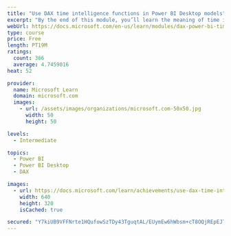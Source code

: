 ```yaml
---
title: "Use DAX time intelligence functions in Power BI Desktop models"
excerpt: "By the end of this module, you’ll learn the meaning of time intelligence and how to add time intelligence DAX calculations to your model. These calculations will include year-to-date (YTD), year-over-year (YoY) growth, and others."
webUrl: https://docs.microsoft.com/en-us/learn/modules/dax-power-bi-time-intelligence/
type: course
price: Free
length: PT19M
ratings:
  count: 366
  average: 4.7459016
heat: 52

provider:
  name: Microsoft Learn
  domain: microsoft.com
  images:
    - url: /assets/images/organizations/microsoft.com-50x50.jpg
      width: 50
      height: 50

levels:
  - Intermediate

topics:
  - Power BI
  - Power BI Desktop
  - DAX

images:
  - url: https://docs.microsoft.com/learn/achievements/use-dax-time-intelligence-functions-power-bi-desktop-social.png
    width: 640
    height: 320
    isCached: true

secured: "Y7kiUB9VFFNrte1HQufowSzTDy43TguqtAL/EUymEw6hWbsm+cT8OQjREpEJTnZKCjfTB8Hg0RiRlNWu3UFhN7lwtwO6o/J2v36OJV7Wg9nm1KNTstFDh2BfO5XftImqcMp1JsFRgMoiB7fVyJwITFg9oB15AFJhIbHtQtlO2cfnLJD0YilrgFuPLvmIpGbDJewIAJn11/K0T8q5riaodBnDq1TPH0GQJ06k8n6NLkzlbNYTTo20/sJjnGJqjCb9brWPzWa+Hf7AMOzAuQ6ksxI0MiiqxA5jLKb+ZWtF0QteFKObQUHIuL6fcpfvxnMs8pEqnqKlve8+Pt6dVuubQpBFHKjLuQU1xbM4TCE5sYkndhAXWT6RaacAjGUUjjYeKVh42HnNUTmIQRIoGxSgFiAdDO5m8ufDGb+lFZHo+gY=;48NySF/UT4yQxT/jzzOKMw=="
---
```


